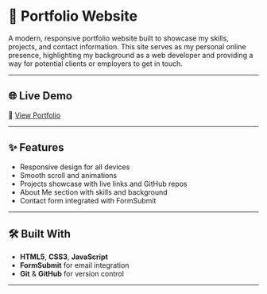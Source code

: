 # 💼 Portfolio Website

A modern, responsive portfolio website built to showcase my skills, projects, and contact information. This site serves as my personal online presence, highlighting my background as a web developer and providing a way for potential clients or employers to get in touch.

---

## 🌐 Live Demo

🔗 [View Portfolio](https://your-portfolio-link.com)

---

## ✨ Features

- Responsive design for all devices
- Smooth scroll and animations
- Projects showcase with live links and GitHub repos
- About Me section with skills and background
- Contact form integrated with FormSubmit

---

## 🛠️ Built With

- **HTML5**, **CSS3**, **JavaScript**
- **FormSubmit** for email integration
- **Git** & **GitHub** for version control

---


